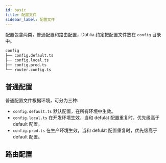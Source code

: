 ```yaml
---
id: basic
title: 配置文件
sidebar_label: 配置文件
---
```


配置包含两类，普通配置和路由配置，Dahlia 约定把配置文件放在 `config` 目录中。

```bash
config
├── config.default.ts
├── config.local.ts
├── config.prod.ts
└── router.config.ts
```

## 普通配置

普通配置文件根据环境，可分为三种:

- `config.default.ts` 默认配置，在所有环境中生效。
- `config.local.ts` 在开发环境生效，当和 defulat 配置重复时，优先级高于 default 配置。
- `config.prod.ts` 在生产环境生效，当和 defulat 配置重复时，优先级高于 default 配置。



## 路由配置
